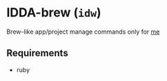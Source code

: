 # IDDA-brew (`idw`)
Brew-like app/project manage commands only for [me](https://github.com/HelloDHLyn)

## Requirements
  - ruby
